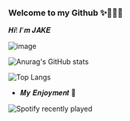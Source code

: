 ### Welcome to my Github  ✨🤸🏼‍♀️

𝑯𝒊! 𝑰'𝒎 𝑱𝑨𝑲𝑬 

![image](./sudo.JPG=200x200)

![Anurag's GitHub stats](https://github-readme-stats.vercel.app/api?username=JAKEYSLINKY&theme=tokyonight&width=500)<br>

![Top Langs](https://github-readme-stats.vercel.app/api/top-langs/?username=JAKEYSLINKY&theme=radical)



- 𝑴𝒚 𝑬𝒏𝒋𝒐𝒚𝒎𝒆𝒏𝒕 🫧


![Spotify recently played](https://spotify-recently-played-readme.vercel.app/api?user=31cvbqugbj36s276q4whfbhwjqri&width=600&count=5)



